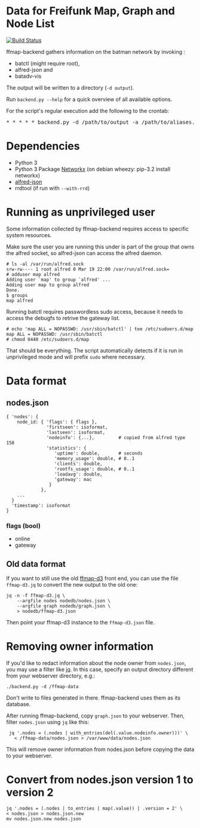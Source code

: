 # Data for Freifunk Map, Graph and Node List

[![Build Status](https://travis-ci.org/ffnord/ffmap-backend.svg?branch=master)](https://travis-ci.org/ffnord/ffmap-backend)

ffmap-backend gathers information on the batman network by invoking :

 * batctl (might require root),
 * alfred-json and
 * batadv-vis

The output will be written to a directory (`-d output`).

Run `backend.py --help` for a quick overview of all available options.

For the script's regular execution add the following to the crontab:

<pre>
* * * * * backend.py -d /path/to/output -a /path/to/aliases.json --vpn ae:7f:58:7d:6c:2a d2:d0:93:63:f7:da
</pre>

# Dependencies

- Python 3
- Python 3 Package [Networkx](https://networkx.github.io/)
    (on debian wheezy: pip-3.2 install networkx)
- [alfred-json](https://github.com/tcatm/alfred-json)
- rrdtool (if run with `--with-rrd`)

# Running as unprivileged user

Some information collected by ffmap-backend requires access to specific system resources.

Make sure the user you are running this under is part of the group that owns the alfred socket, so
alfred-json can access the alfred daemon.

    # ls -al /var/run/alfred.sock
    srw-rw---- 1 root alfred 0 Mar 19 22:00 /var/run/alfred.sock=
    # adduser map alfred
    Adding user `map' to group `alfred' ...
    Adding user map to group alfred
    Done.
    $ groups
    map alfred

Running batctl requires passwordless sudo access, because it needs to access the debugfs to retrive
the gateway list.

    # echo 'map ALL = NOPASSWD: /usr/sbin/batctl' | tee /etc/sudoers.d/map
    map ALL = NOPASSWD: /usr/sbin/batctl
    # chmod 0440 /etc/sudoers.d/map

That should be everything. The script automatically detects if it is run in unprivileged mode and
will prefix `sudo` where necessary.

# Data format

## nodes.json

    { 'nodes': {
        node_id: { 'flags': { flags },
                   'firstseen': isoformat,
                   'lastseen': isoformat,
                   'nodeinfo': {...},         # copied from alfred type 158
                   'statistics': {
                      'uptime': double,       # seconds
                      'memory_usage': double, # 0..1
                      'clients': double,
                      'rootfs_usage': double, # 0..1
                      'loadavg': double,
                      'gateway': mac
                    }
                 },
        ...
      }
      'timestamp': isoformat
    }

### flags (bool)

- online
- gateway

## Old data format

If you want to still use the old [ffmap-d3](https://github.com/ffnord/ffmap-d3)
front end, you can use the file `ffmap-d3.jq` to convert the new output to the
old one:

```
jq -n -f ffmap-d3.jq \
    --argfile nodes nodedb/nodes.json \
    --argfile graph nodedb/graph.json \
    > nodedb/ffmap-d3.json
```

Then point your ffmap-d3 instance to the `ffmap-d3.json` file.

# Removing owner information

If you'd like to redact information about the node owner from `nodes.json`,
you may use a filter like [jq]. In this case, specify an output directory
different from your webserver directory, e.g.:

    ./backend.py -d /ffmap-data

Don't write to files generated in there. ffmap-backend uses them as its
database.

After running ffmap-backend, copy `graph.json` to your webserver. Then,
filter `nodes.json` using `jq` like this:

     jq '.nodes = (.nodes | with_entries(del(.value.nodeinfo.owner)))' \
       < /ffmap-data/nodes.json > /var/www/data/nodes.json

This will remove owner information from nodes.json before copying the data
to your webserver.

[jq]: https://stedolan.github.io/jq/


# Convert from nodes.json version 1 to version 2

    jq '.nodes = (.nodes | to_entries | map(.value)) | .version = 2' \
    < nodes.json > nodes.json.new
    mv nodes.json.new nodes.json
